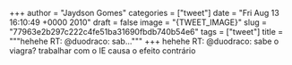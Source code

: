 
+++
author = "Jaydson Gomes"
categories = ["tweet"]
date = "Fri Aug 13 16:10:49 +0000 2010"
draft = false
image = "{TWEET_IMAGE}"
slug = "77963e2b297c222c4fe51ba31690fbdb740b54e6"
tags = ["tweet"]
title = """hehehe RT: @duodraco: sab..."""
+++
hehehe RT: @duodraco: sabe o viagra? trabalhar com o IE causa o efeito contrário
